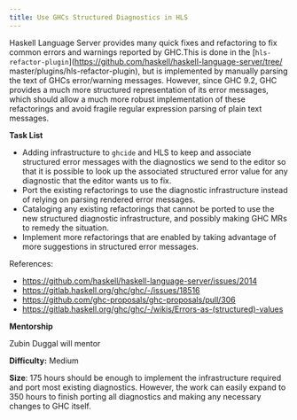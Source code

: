 ```yaml
---
title: Use GHCs Structured Diagnostics in HLS
---
```


Haskell Language Server provides many quick fixes and refactoring to
fix common errors and warnings reported by GHC.This is done in the
[`hls-refactor-plugin`](https://github.com/haskell/haskell-language-server/tree/
master/plugins/hls-refactor-plugin), but is implemented by manually parsing the
text of GHCs error/warning messages. However, since GHC 9.2, GHC provides a
much more structured representation of its error messages, which should allow a
much more robust implementation of these refactorings and avoid fragile regular
expression parsing of plain text messages.

**Task List**

* Adding infrastructure to `ghcide` and HLS to keep and associate structured error messages with
  the diagnostics we send to the editor so that it is possible to look up the associated
  structured error value for any diagnostic that the editor wants us to fix.
* Port the existing refactorings to use the diagnostic infrastructure instead of relying on
  parsing rendered error messages.
* Cataloging any existing refactorings that cannot be ported to use the new structured diagnostic
  infrastructure, and possibly making GHC MRs to remedy the situation.
* Implement more refactorings that are enabled by taking advantage of more suggestions in
  structured error messages.

References:

- https://github.com/haskell/haskell-language-server/issues/2014
- https://gitlab.haskell.org/ghc/ghc/-/issues/18516
- https://github.com/ghc-proposals/ghc-proposals/pull/306
- https://gitlab.haskell.org/ghc/ghc/-/wikis/Errors-as-(structured)-values

**Mentorship**

Zubin Duggal will mentor

**Difficulty:**  Medium

**Size**: 175 hours should be enough to implement the infrastructure required
and port most existing diagnostics. However, the work can easily expand to 350
hours to finish porting all diagnostics and making any necessary changes to GHC
itself.
